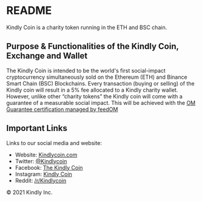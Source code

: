 # README #

Kindly Coin is a charity token running in the ETH and BSC chain. 

## Purpose & Functionalities of the Kindly Coin, Exchange and Wallet

The Kindly Coin is intended to be the world's first social-impact cryptocurrency simultaneously sold on the Ethereum (ETH) and Binance Smart Chain (BSC) Blockchains. Every transaction (buying or selling) of the Kindly coin will result in a 5% fee allocated to a Kindly charity wallet. However, unlike other “charity tokens” the Kindly coin will come with a guarantee of a measurable social impact. This will be achieved with the [OM Guarantee certification managed by feedOM](https://omguarantee.com/)

## Important Links

Links to our social media and website:

* Website: [Kindlycoin.com](https://kindlycoin.com)
* Twitter: [@Kindlycoin](https://twitter.com/kindlycoin/)
* Facebook: [The Kindly Coin](https://www.facebook.com/thekindlycoin/)
* Instagram: [Kindly Coin](https://instagram.com/kindlycoin/)
* Reddit: [/r/Kindlycoin](https://www.reddit.com/r/kindlycoin/)

© 2021 Kindly Inc.
